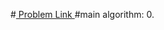 #<a href='https://www.hackerrank.com/contests/projecteuler/challenges/euler007/problem'> Problem Link </a>
#main algorithm: 
    0. 